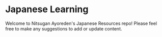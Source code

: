# Japanese Learning
Welcome to Nitsugan Ayoreden's Japanese Resources repo!
Please feel free to make any suggestions to add or update content.

